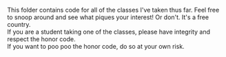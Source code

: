 This folder contains code for all of the classes I've taken thus far. Feel free to snoop around and see what piques your interest! Or don't. It's a free country.  
If you are a student taking one of the classes, please have integrity and respect the honor code.  
If you want to poo poo the honor code, do so at your own risk.
